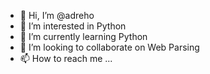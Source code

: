 - 👋 Hi, I’m @adreho
- 👀 I’m interested in Python
- 🌱 I’m currently learning Python
- 💞️ I’m looking to collaborate on Web Parsing
- 📫 How to reach me ...

<!---
adreho/adreho is a ✨ special ✨ repository because its `README.md` (this file) appears on your GitHub profile.
You can click the Preview link to take a look at your changes.
--->
